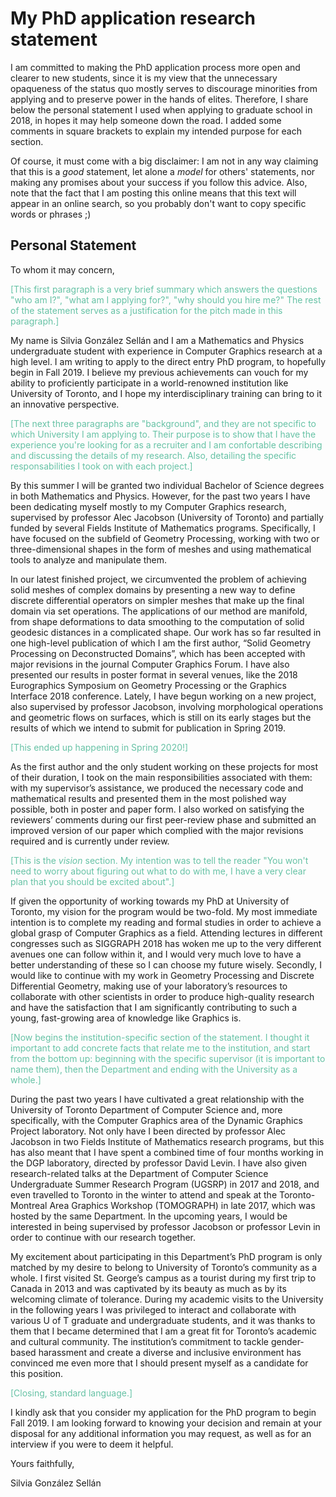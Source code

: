 # My PhD application research statement


I am committed to making the PhD application process more open and clearer to new students, since it is my view that the unnecessary opaqueness of the status quo mostly serves to discourage minorities from applying and to preserve power in the hands of elites. Therefore, I share below the personal statement I used when applying to graduate school in 2018, in hopes it may help someone down the road. I added some comments in square brackets to explain my intended purpose for each section.

 Of course, it must come with a big disclaimer: I am not in any way claiming that this is a <i>good</i> statement, let alone a <i>model</i> for others' statements, nor making any promises about your success if you follow this advice. Also, note that the fact that I am posting this online means that this text will appear in an online search, so you probably don't want to copy specific words or phrases ;)


## Personal Statement

To whom it may concern,

<span style="color:#66c2a5">[This first paragraph is a very brief summary which answers the questions "who am I?", "what am I applying for?", "why should you hire me?" The rest of the statement serves as a justification for the pitch made in this paragraph.]</span>

My name is Silvia González Sellán and I am a Mathematics and Physics undergraduate student with experience in Computer Graphics research at a high level. I am writing to apply to the direct entry PhD program, to hopefully begin in Fall 2019. I believe my previous achievements can vouch for my ability to proficiently participate in a world-renowned institution like University of Toronto, and I hope my interdisciplinary training can bring to it an innovative perspective.

<span style="color:#66c2a5">[The next three paragraphs are "background", and they are not specific to which University I am applying to. Their purpose is to show that I have the experience you're looking for as a recruiter and I am confortable describing and discussing the details of my research. Also, detailing the specific responsabilities I took on with each project.]

By this summer I will be granted two individual Bachelor of Science degrees in both Mathematics and Physics. However, for the past two years I have been dedicating myself mostly to my Computer Graphics research, supervised by professor Alec Jacobson (University of Toronto) and partially funded by several Fields Institute of Mathematics programs. Specifically, I have focused on the subfield of Geometry Processing, working with two or three-dimensional shapes in the form of meshes and using mathematical tools to analyze and manipulate them.

In our latest finished project, we circumvented the problem of achieving solid meshes of complex domains by presenting a new way to define discrete differential operators on simpler meshes that make up the final domain via set operations. The applications of our method are manifold, from shape deformations to data smoothing to the computation of solid geodesic distances in a complicated shape. Our work has so far resulted in one high-level publication of which I am the first author, “Solid Geometry Processing on Deconstructed Domains”, which has been accepted with major revisions in the journal Computer Graphics Forum. I have also presented our results in poster format in several venues, like the 2018 Eurographics Symposium on Geometry Processing or the Graphics Interface 2018 conference. Lately, I have begun working on a new project, also supervised by professor Jacobson, involving morphological operations and geometric flows on surfaces, which is still on its early stages but the results of which we intend to submit for publication in Spring 2019.

<span style="color:#66c2a5">[This ended up happening in Spring 2020!]</span>

As the first author and the only student working on these projects for most of their duration, I took on the main responsibilities associated with them: with my supervisor’s assistance, we produced the necessary code and mathematical results and presented them in the most polished way possible, both in poster and paper form. I also worked on satisfying the reviewers’ comments during our first peer-review phase and submitted an improved version of our paper which complied with the major revisions required and is currently under review.

<span style="color:#66c2a5">[This is the <i>vision</i> section. My intention was to tell the reader "You won't need to worry about figuring out what to do with me, I have a very clear plan that you should be excited about".]</span>

If given the opportunity of working towards my PhD at University of Toronto, my vision for the program would be two-fold. My most immediate intention is to complete my reading and formal studies in order to achieve a global grasp of Computer Graphics as a field. Attending lectures in different congresses such as SIGGRAPH 2018 has woken me up to the very different avenues one can follow within it, and I would very much love to have a better understanding of these so I can choose my future wisely. Secondly, I would like to continue with my work in Geometry Processing and Discrete Differential Geometry, making use of your laboratory’s resources to collaborate with other scientists in order to produce high-quality research and have the satisfaction that I am significantly contributing to such a young, fast-growing area of knowledge like Graphics is.

<span style="color:#66c2a5">[Now begins the institution-specific section of the statement. I thought it important to add concrete facts that relate me to the institution, and start from the bottom up: beginning with the specific supervisor (it is important to name them), then the Department  and ending with the University as a whole.]</span>

During the past two years I have cultivated a great relationship with the University of Toronto Department of Computer Science and, more specifically, with the Computer Graphics area of the Dynamic Graphics Project laboratory. Not only have I been directed by professor Alec Jacobson in two Fields Institute of Mathematics research programs, but this has also meant that I have spent a combined time of four months working in the DGP laboratory, directed by professor David Levin. I have also given research-related talks at the Department of Computer Science Undergraduate Summer Research Program (UGSRP) in 2017 and 2018, and even travelled to Toronto in the winter to attend and speak at the Toronto-Montreal Area Graphics Workshop (TOMOGRAPH) in late 2017, which was hosted by the same Department. In the upcoming years, I would be interested in being supervised by professor Jacobson or professor Levin in order to continue with our research together.

My excitement about participating in this Department’s PhD program is only matched by my desire to belong to University of Toronto’s community as a whole. I first visited St. George’s campus as a tourist during my first trip to Canada in 2013 and was captivated by its beauty as much as by its welcoming climate of tolerance. During my academic visits to the University in the following years I was privileged to interact and collaborate with various U of T graduate and undergraduate students, and it was thanks to them that I became determined that I am a great fit for Toronto’s academic and cultural community. The institution’s commitment to tackle gender-based harassment and create a diverse and inclusive environment has convinced me even more that I should present myself as a candidate for this position.

<span style="color:#66c2a5">[Closing, standard language.]</span>

I kindly ask that you consider my application for the PhD program to begin Fall 2019. I am looking forward to knowing your decision and remain at your disposal for any additional information you may request, as well as for an interview if you were to deem it helpful.

Yours faithfully,

Silvia González Sellán

